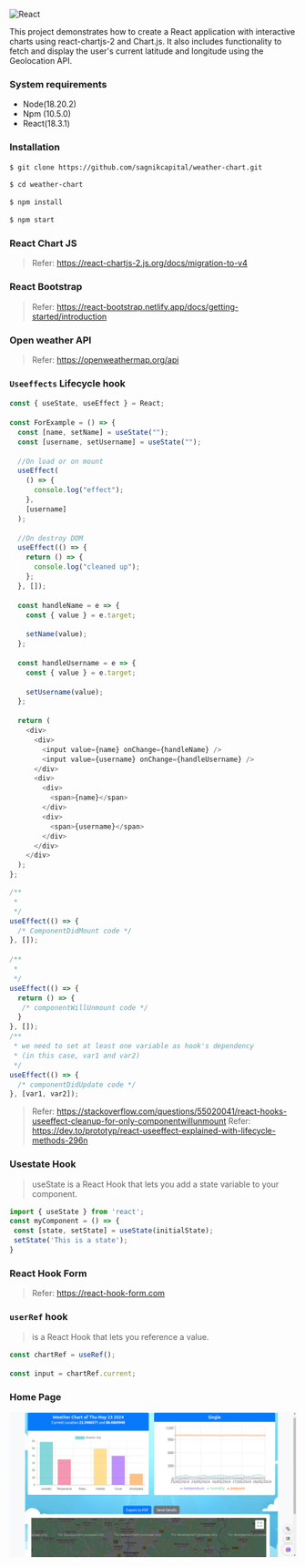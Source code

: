 ![React](https://w7.pngwing.com/pngs/235/872/png-transparent-react-computer-icons-redux-javascript-others-logo-symmetry-nodejs-thumbnail.png)

This project demonstrates how to create a React application with interactive charts using react-chartjs-2 and Chart.js. It also includes functionality to fetch and display the user's current latitude and longitude using the Geolocation API.

### System requirements

- Node(18.20.2)
- Npm (10.5.0)
- React(18.3.1) 

### Installation
```sh
$ git clone https://github.com/sagnikcapital/weather-chart.git
```
```sh
$ cd weather-chart
```
```sh
$ npm install
```
```sh
$ npm start
```

### React Chart JS
> Refer: https://react-chartjs-2.js.org/docs/migration-to-v4

### React Bootstrap
> Refer: https://react-bootstrap.netlify.app/docs/getting-started/introduction 

### Open weather API
> Refer: https://openweathermap.org/api

### `Useeffects` Lifecycle hook
```js
const { useState, useEffect } = React;

const ForExample = () => {
  const [name, setName] = useState("");
  const [username, setUsername] = useState("");

  //On load or on mount 
  useEffect(
    () => {
      console.log("effect");
    },
    [username]
  );

  //On destroy DOM
  useEffect(() => {
    return () => {
      console.log("cleaned up");
    };
  }, []);

  const handleName = e => {
    const { value } = e.target;

    setName(value);
  };

  const handleUsername = e => {
    const { value } = e.target;

    setUsername(value);
  };

  return (
    <div>
      <div>
        <input value={name} onChange={handleName} />
        <input value={username} onChange={handleUsername} />
      </div>
      <div>
        <div>
          <span>{name}</span>
        </div>
        <div>
          <span>{username}</span>
        </div>
      </div>
    </div>
  );
};
``` 

```js
/**
 * 
 */
useEffect(() => {
  /* ComponentDidMount code */
}, []);

/**
 * 
 */
useEffect(() => {
  return () => {
   /* componentWillUnmount code */
  }
}, []);
/**
 * we need to set at least one variable as hook's dependency 
 * (in this case, var1 and var2)
 */
useEffect(() => {
  /* componentDidUpdate code */
}, [var1, var2]);
```
> Refer: https://stackoverflow.com/questions/55020041/react-hooks-useeffect-cleanup-for-only-componentwillunmount
> Refer: https://dev.to/prototyp/react-useeffect-explained-with-lifecycle-methods-296n

### Usestate Hook
> useState is a React Hook that lets you add a state variable to your component.
```js
import { useState } from 'react';
const myComponent = () => {
 const [state, setState] = useState(initialState);
 setState('This is a state');
}
```
### React Hook Form
> Refer: https://react-hook-form.com

### `userRef` hook
>  is a React Hook that lets you reference a value.
```js
const chartRef = useRef();

const input = chartRef.current;
```

### Home Page
![Home](/public/blobs/home.png)